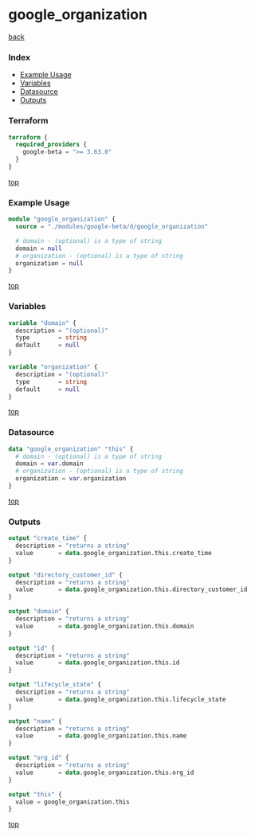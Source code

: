 # google_organization

[back](../google-beta.md)

### Index

- [Example Usage](#example-usage)
- [Variables](#variables)
- [Datasource](#datasource)
- [Outputs](#outputs)

### Terraform

```terraform
terraform {
  required_providers {
    google-beta = ">= 3.63.0"
  }
}
```

[top](#index)

### Example Usage

```terraform
module "google_organization" {
  source = "./modules/google-beta/d/google_organization"

  # domain - (optional) is a type of string
  domain = null
  # organization - (optional) is a type of string
  organization = null
}
```

[top](#index)

### Variables

```terraform
variable "domain" {
  description = "(optional)"
  type        = string
  default     = null
}

variable "organization" {
  description = "(optional)"
  type        = string
  default     = null
}
```

[top](#index)

### Datasource

```terraform
data "google_organization" "this" {
  # domain - (optional) is a type of string
  domain = var.domain
  # organization - (optional) is a type of string
  organization = var.organization
}
```

[top](#index)

### Outputs

```terraform
output "create_time" {
  description = "returns a string"
  value       = data.google_organization.this.create_time
}

output "directory_customer_id" {
  description = "returns a string"
  value       = data.google_organization.this.directory_customer_id
}

output "domain" {
  description = "returns a string"
  value       = data.google_organization.this.domain
}

output "id" {
  description = "returns a string"
  value       = data.google_organization.this.id
}

output "lifecycle_state" {
  description = "returns a string"
  value       = data.google_organization.this.lifecycle_state
}

output "name" {
  description = "returns a string"
  value       = data.google_organization.this.name
}

output "org_id" {
  description = "returns a string"
  value       = data.google_organization.this.org_id
}

output "this" {
  value = google_organization.this
}
```

[top](#index)